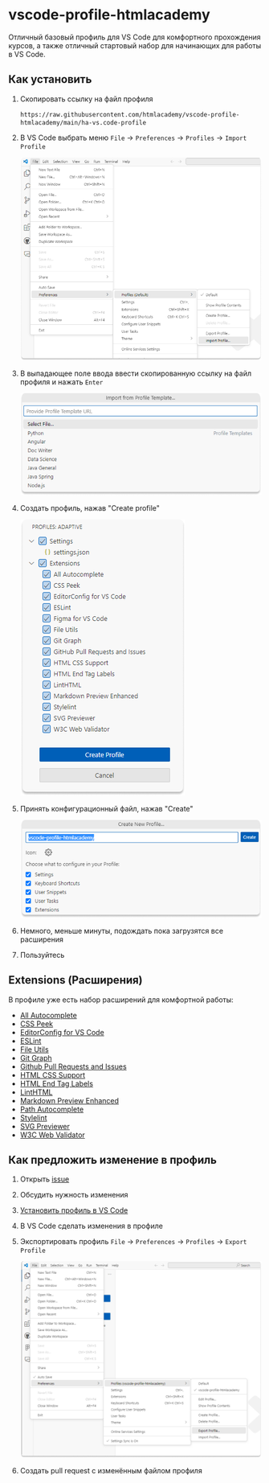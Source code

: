 # vscode-profile-htmlacademy

Отличный базовый профиль для VS Code для комфортного прохождения курсов, а также отличный стартовый набор для начинающих для работы в VS Code.

## Как установить

1. Скопировать ссылку на файл профиля

   ```
   https://raw.githubusercontent.com/htmlacademy/vscode-profile-htmlacademy/main/ha-vs.code-profile
   ```

2. В VS Code выбрать меню `File` → `Preferences` → `Profiles` → `Import Profile`

   !["File → Preferences → Profiles → Import Profile"](assets/install.png)

3. В выпадающее поле ввода ввести скопированную ссылку на файл профиля и нажать `Enter`

   !["Select profile"](assets/select-profile.png)

4. Создать профиль, нажав "Create profile"

   !["Создание профиля"](assets/create-profile.png)

5. Принять конфигурационный файл, нажав "Create"

   !["Принять настройки профиля"](assets/apply.png)

6. Немного, меньше минуты, подождать пока загрузятся все расширения

7. Пользуйтесь

## Extensions (Расширения)
В профиле уже есть набор расширений для комфортной работы:
- [All Autocomplete](https://marketplace.visualstudio.com/items?itemName=Atishay-Jain.All-Autocomplete)
- [CSS Peek](https://marketplace.visualstudio.com/items?itemName=pranaygp.vscode-css-peek)
- [EditorConfig for VS Code](https://marketplace.visualstudio.com/items?itemName=EditorConfig.EditorConfig)
- [ESLint](https://marketplace.visualstudio.com/items?itemName=dbaeumer.vscode-eslint)
- [File Utils](https://marketplace.visualstudio.com/items?itemName=sleistner.vscode-fileutils)
- [Git Graph](https://marketplace.visualstudio.com/items?itemName=mhutchie.git-graph)
- [Github Pull Requests and Issues](https://marketplace.visualstudio.com/items?itemName=GitHub.vscode-pull-request-github)
- [HTML CSS Support](https://marketplace.visualstudio.com/items?itemName=ecmel.vscode-html-css)
- [HTML End Tag Labels](https://marketplace.visualstudio.com/items?itemName=anteprimorac.html-end-tag-labels)
- [LintHTML](https://marketplace.visualstudio.com/items?itemName=kamikillerto.vscode-linthtml)
- [Markdown Preview Enhanced](https://marketplace.visualstudio.com/items?itemName=shd101wyy.markdown-preview-enhanced)
- [Path Autocomplete](https://marketplace.visualstudio.com/items?itemName=ionutvmi.path-autocomplete)
- [Stylelint](https://marketplace.visualstudio.com/items?itemName=stylelint.vscode-stylelint)
- [SVG Previewer](https://marketplace.visualstudio.com/items?itemName=jock.svg)
- [W3C Web Validator](https://marketplace.visualstudio.com/items?itemName=CelianRiboulet.webvalidator)

<!-- ## Настройки -->

## Как предложить изменение в профиль

1. Открыть [issue](https://github.com/htmlacademy/vscode-profile-htmlacademy/issues)

2. Обсудить нужность изменения

3. [Установить профиль в VS Code](#%D0%BA%D0%B0%D0%BA-%D1%83%D1%81%D1%82%D0%B0%D0%BD%D0%BE%D0%B2%D0%B8%D1%82%D1%8C)

4. В VS Code сделать изменения в профиле

5. Экспортировать профиль `File` → `Preferences` → `Profiles` → `Export Profile`

   !["File → Preferences → Profiles → Export Profile"](assets/export.png)

6. Создать pull request с изменённым файлом профиля
